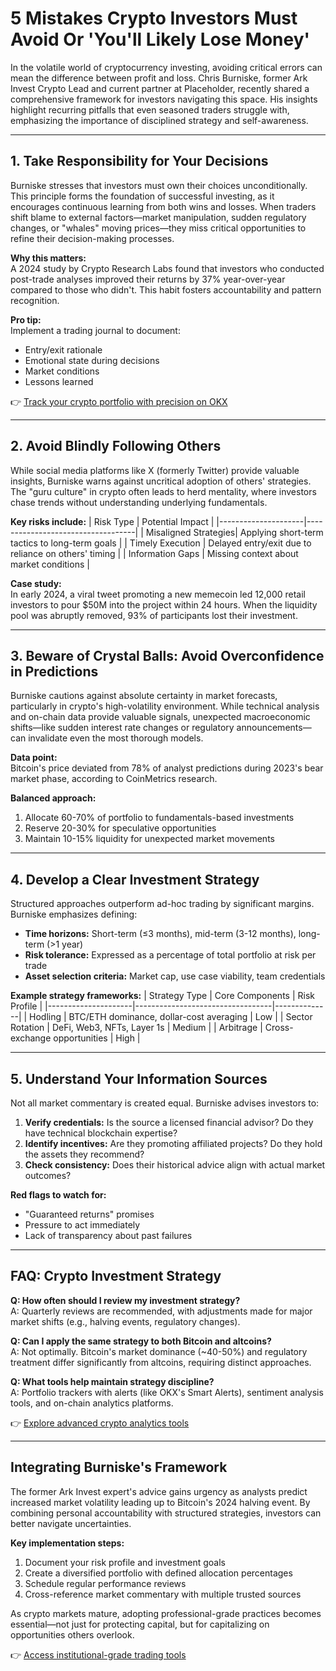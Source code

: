 # 5 Mistakes Crypto Investors Must Avoid Or 'You'll Likely Lose Money'

In the volatile world of cryptocurrency investing, avoiding critical errors can mean the difference between profit and loss. Chris Burniske, former Ark Invest Crypto Lead and current partner at Placeholder, recently shared a comprehensive framework for investors navigating this space. His insights highlight recurring pitfalls that even seasoned traders struggle with, emphasizing the importance of disciplined strategy and self-awareness.

---

## 1. Take Responsibility for Your Decisions

Burniske stresses that investors must own their choices unconditionally. This principle forms the foundation of successful investing, as it encourages continuous learning from both wins and losses. When traders shift blame to external factors—market manipulation, sudden regulatory changes, or "whales" moving prices—they miss critical opportunities to refine their decision-making processes.

**Why this matters:**  
A 2024 study by Crypto Research Labs found that investors who conducted post-trade analyses improved their returns by 37% year-over-year compared to those who didn't. This habit fosters accountability and pattern recognition.

**Pro tip:**  
Implement a trading journal to document:
- Entry/exit rationale
- Emotional state during decisions
- Market conditions
- Lessons learned

👉 [Track your crypto portfolio with precision on OKX](https://bit.ly/okx-bonus)

---

## 2. Avoid Blindly Following Others

While social media platforms like X (formerly Twitter) provide valuable insights, Burniske warns against uncritical adoption of others' strategies. The "guru culture" in crypto often leads to herd mentality, where investors chase trends without understanding underlying fundamentals.

**Key risks include:**
| Risk Type          | Potential Impact                  |
|---------------------|-----------------------------------|
| Misaligned Strategies| Applying short-term tactics to long-term goals |
| Timely Execution    | Delayed entry/exit due to reliance on others' timing |
| Information Gaps    | Missing context about market conditions |

**Case study:**  
In early 2024, a viral tweet promoting a new memecoin led 12,000 retail investors to pour $50M into the project within 24 hours. When the liquidity pool was abruptly removed, 93% of participants lost their investment.

---

## 3. Beware of Crystal Balls: Avoid Overconfidence in Predictions

Burniske cautions against absolute certainty in market forecasts, particularly in crypto's high-volatility environment. While technical analysis and on-chain data provide valuable signals, unexpected macroeconomic shifts—like sudden interest rate changes or regulatory announcements—can invalidate even the most thorough models.

**Data point:**  
Bitcoin's price deviated from 78% of analyst predictions during 2023's bear market phase, according to CoinMetrics research.

**Balanced approach:**  
1. Allocate 60-70% of portfolio to fundamentals-based investments
2. Reserve 20-30% for speculative opportunities
3. Maintain 10-15% liquidity for unexpected market movements

---

## 4. Develop a Clear Investment Strategy

Structured approaches outperform ad-hoc trading by significant margins. Burniske emphasizes defining:
- **Time horizons:** Short-term (≤3 months), mid-term (3-12 months), long-term (>1 year)
- **Risk tolerance:** Expressed as a percentage of total portfolio at risk per trade
- **Asset selection criteria:** Market cap, use case viability, team credentials

**Example strategy frameworks:**
| Strategy Type       | Core Components                  | Risk Profile |
|---------------------|----------------------------------|--------------|
| Hodling             | BTC/ETH dominance, dollar-cost averaging | Low          |
| Sector Rotation     | DeFi, Web3, NFTs, Layer 1s       | Medium       |
| Arbitrage           | Cross-exchange opportunities      | High         |

---

## 5. Understand Your Information Sources

Not all market commentary is created equal. Burniske advises investors to:
1. **Verify credentials:** Is the source a licensed financial advisor? Do they have technical blockchain expertise?
2. **Identify incentives:** Are they promoting affiliated projects? Do they hold the assets they recommend?
3. **Check consistency:** Does their historical advice align with actual market outcomes?

**Red flags to watch for:**
- "Guaranteed returns" promises
- Pressure to act immediately
- Lack of transparency about past failures

---

## FAQ: Crypto Investment Strategy

**Q: How often should I review my investment strategy?**  
A: Quarterly reviews are recommended, with adjustments made for major market shifts (e.g., halving events, regulatory changes).

**Q: Can I apply the same strategy to both Bitcoin and altcoins?**  
A: Not optimally. Bitcoin's market dominance (~40-50%) and regulatory treatment differ significantly from altcoins, requiring distinct approaches.

**Q: What tools help maintain strategy discipline?**  
A: Portfolio trackers with alerts (like OKX's Smart Alerts), sentiment analysis tools, and on-chain analytics platforms.

👉 [Explore advanced crypto analytics tools](https://bit.ly/okx-bonus)

---

## Integrating Burniske's Framework

The former Ark Invest expert's advice gains urgency as analysts predict increased market volatility leading up to Bitcoin's 2024 halving event. By combining personal accountability with structured strategies, investors can better navigate uncertainties.

**Key implementation steps:**
1. Document your risk profile and investment goals
2. Create a diversified portfolio with defined allocation percentages
3. Schedule regular performance reviews
4. Cross-reference market commentary with multiple trusted sources

As crypto markets mature, adopting professional-grade practices becomes essential—not just for protecting capital, but for capitalizing on opportunities others overlook.

👉 [Access institutional-grade trading tools](https://bit.ly/okx-bonus)